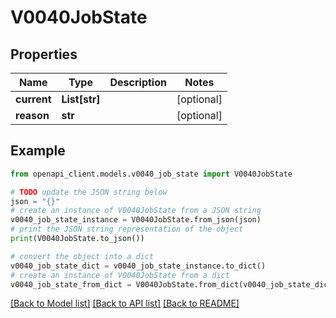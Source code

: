 # V0040JobState


## Properties

Name | Type | Description | Notes
------------ | ------------- | ------------- | -------------
**current** | **List[str]** |  | [optional] 
**reason** | **str** |  | [optional] 

## Example

```python
from openapi_client.models.v0040_job_state import V0040JobState

# TODO update the JSON string below
json = "{}"
# create an instance of V0040JobState from a JSON string
v0040_job_state_instance = V0040JobState.from_json(json)
# print the JSON string representation of the object
print(V0040JobState.to_json())

# convert the object into a dict
v0040_job_state_dict = v0040_job_state_instance.to_dict()
# create an instance of V0040JobState from a dict
v0040_job_state_from_dict = V0040JobState.from_dict(v0040_job_state_dict)
```
[[Back to Model list]](../README.md#documentation-for-models) [[Back to API list]](../README.md#documentation-for-api-endpoints) [[Back to README]](../README.md)


